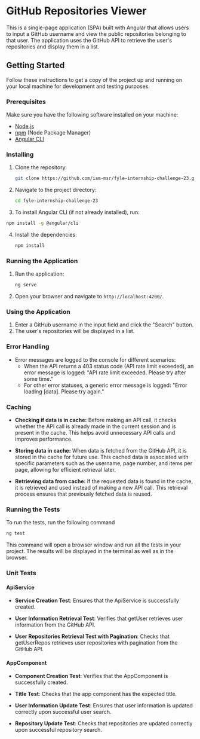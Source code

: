 # GitHub Repositories Viewer

This is a single-page application (SPA) built with Angular that allows users to input a GitHub username and view the public repositories belonging to that user. The application uses the GitHub API to retrieve the user's repositories and display them in a list.

## Getting Started

Follow these instructions to get a copy of the project up and running on your local machine for development and testing purposes.

### Prerequisites

Make sure you have the following software installed on your machine:

- [Node.js](https://nodejs.org/)
- [npm](https://www.npmjs.com/) (Node Package Manager)
- [Angular CLI](https://angular.io/cli)

### Installing

1. Clone the repository:

   ```bash
   git clone https://github.com/iam-msr/fyle-internship-challenge-23.git

2. Navigate to the project directory:

   ```bash
   cd fyle-internship-challenge-23
   ```
3. To install Angular CLI (if not already installed), run:
  ```bash
  npm install -g @angular/cli
  ```
4. Install the dependencies:

   ```bash
   npm install
   ```

### Running the Application

1. Run the application:

   ```bash
   ng serve
   ```
2. Open your browser and navigate to `http://localhost:4200/`.


### Using the Application

1. Enter a GitHub username in the input field and click the "Search" button.
2. The user's repositories will be displayed in a list.

### Error Handling

- Error messages are logged to the console for different scenarios:
  - When the API returns a 403 status code (API rate limit exceeded), an error message is logged: "API rate limit exceeded. Please try after some time."
  - For other error statuses, a generic error message is logged: "Error loading [data]. Please try again."

### Caching

- **Checking if data is in cache:** Before making an API call, it checks whether the API call is already made in the current session and is present in the cache. This helps avoid unnecessary API calls and improves performance.

- **Storing data in cache:** When data is fetched from the GitHub API, it is stored in the cache for future use. This cached data is associated with specific parameters such as the username, page number, and items per page, allowing for efficient retrieval later.

- **Retrieving data from cache:** If the requested data is found in the cache, it is retrieved and used instead of making a new API call. This retrieval process ensures that previously fetched data is reused.

### Running the Tests

To run the tests, run the following command

```bash
ng test
```
This command will open a browser window and run all the tests in your project. The results will be displayed in the terminal as well as in the browser.

### Unit Tests

#### ApiService

- **Service Creation Test**: Ensures that the ApiService is successfully created.

- **User Information Retrieval Test**: Verifies that getUser retrieves user information from the GitHub API.

- **User Repositories Retrieval Test with Pagination**: Checks that getUserRepos retrieves user repositories with pagination from the GitHub API.

#### AppComponent

- **Component Creation Test**: Verifies that the AppComponent is successfully created.

- **Title Test**: Checks that the app component has the expected title.

- **User Information Update Test**: Ensures that user information is updated correctly upon successful user search.

- **Repository Update Test**: Checks that repositories are updated correctly upon successful repository search.
